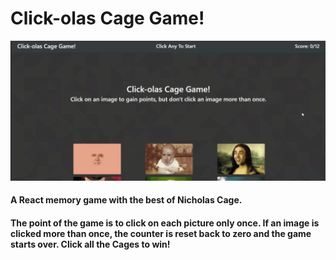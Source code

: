 # Click-olas Cage Game!

![Clicky Gif](./ClickyGif.gif)

#### A React memory game with the best of Nicholas Cage.
#### The point of the game is to click on each picture only once. If an image is clicked more than once, the counter is reset back to zero and the game starts over. Click all the Cages to win!
